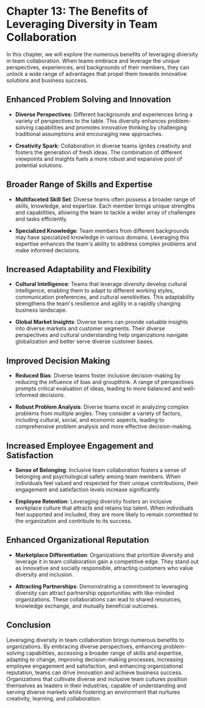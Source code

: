 Chapter 13: The Benefits of Leveraging Diversity in Team Collaboration
======================================================================

In this chapter, we will explore the numerous benefits of leveraging diversity in team collaboration. When teams embrace and leverage the unique perspectives, experiences, and backgrounds of their members, they can unlock a wide range of advantages that propel them towards innovative solutions and business success.

Enhanced Problem Solving and Innovation
---------------------------------------

* **Diverse Perspectives**: Different backgrounds and experiences bring a variety of perspectives to the table. This diversity enhances problem-solving capabilities and promotes innovative thinking by challenging traditional assumptions and encouraging new approaches.

* **Creativity Spark**: Collaboration in diverse teams ignites creativity and fosters the generation of fresh ideas. The combination of different viewpoints and insights fuels a more robust and expansive pool of potential solutions.

Broader Range of Skills and Expertise
-------------------------------------

* **Multifaceted Skill Set**: Diverse teams often possess a broader range of skills, knowledge, and expertise. Each member brings unique strengths and capabilities, allowing the team to tackle a wider array of challenges and tasks efficiently.

* **Specialized Knowledge**: Team members from different backgrounds may have specialized knowledge in various domains. Leveraging this expertise enhances the team's ability to address complex problems and make informed decisions.

Increased Adaptability and Flexibility
--------------------------------------

* **Cultural Intelligence**: Teams that leverage diversity develop cultural intelligence, enabling them to adapt to different working styles, communication preferences, and cultural sensitivities. This adaptability strengthens the team's resilience and agility in a rapidly changing business landscape.

* **Global Market Insights**: Diverse teams can provide valuable insights into diverse markets and customer segments. Their diverse perspectives and cultural understanding help organizations navigate globalization and better serve diverse customer bases.

Improved Decision Making
------------------------

* **Reduced Bias**: Diverse teams foster inclusive decision-making by reducing the influence of bias and groupthink. A range of perspectives prompts critical evaluation of ideas, leading to more balanced and well-informed decisions.

* **Robust Problem Analysis**: Diverse teams excel in analyzing complex problems from multiple angles. They consider a variety of factors, including cultural, social, and economic aspects, leading to comprehensive problem analysis and more effective decision-making.

Increased Employee Engagement and Satisfaction
----------------------------------------------

* **Sense of Belonging**: Inclusive team collaboration fosters a sense of belonging and psychological safety among team members. When individuals feel valued and respected for their unique contributions, their engagement and satisfaction levels increase significantly.

* **Employee Retention**: Leveraging diversity fosters an inclusive workplace culture that attracts and retains top talent. When individuals feel supported and included, they are more likely to remain committed to the organization and contribute to its success.

Enhanced Organizational Reputation
----------------------------------

* **Marketplace Differentiation**: Organizations that prioritize diversity and leverage it in team collaboration gain a competitive edge. They stand out as innovative and socially responsible, attracting customers who value diversity and inclusion.

* **Attracting Partnerships**: Demonstrating a commitment to leveraging diversity can attract partnership opportunities with like-minded organizations. These collaborations can lead to shared resources, knowledge exchange, and mutually beneficial outcomes.

Conclusion
----------

Leveraging diversity in team collaboration brings numerous benefits to organizations. By embracing diverse perspectives, enhancing problem-solving capabilities, accessing a broader range of skills and expertise, adapting to change, improving decision-making processes, increasing employee engagement and satisfaction, and enhancing organizational reputation, teams can drive innovation and achieve business success. Organizations that cultivate diverse and inclusive team cultures position themselves as leaders in their industries, capable of understanding and serving diverse markets while fostering an environment that nurtures creativity, learning, and collaboration.
